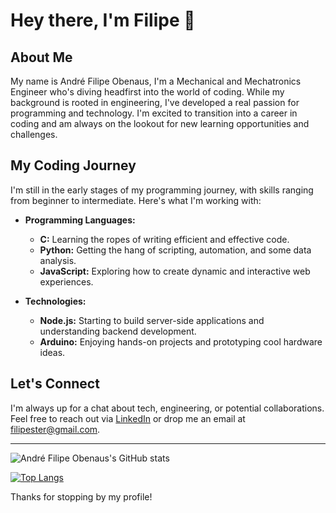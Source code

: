 # Hey there, I'm Filipe 👋

## About Me
My name is André Filipe Obenaus, I'm a Mechanical and Mechatronics Engineer who's diving headfirst into the world of coding. While my background is rooted in engineering, I've developed a real passion for programming and technology. I'm excited to transition into a career in coding and am always on the lookout for new learning opportunities and challenges.

## My Coding Journey
I'm still in the early stages of my programming journey, with skills ranging from beginner to intermediate. Here's what I'm working with:

- **Programming Languages:**
  - **C:** Learning the ropes of writing efficient and effective code.
  - **Python:** Getting the hang of scripting, automation, and some data analysis.
  - **JavaScript:** Exploring how to create dynamic and interactive web experiences.

- **Technologies:**
  - **Node.js:** Starting to build server-side applications and understanding backend development.
  - **Arduino:** Enjoying hands-on projects and prototyping cool hardware ideas.

## Let's Connect
I'm always up for a chat about tech, engineering, or potential collaborations. Feel free to reach out via [LinkedIn](https://www.linkedin.com/in/andreobenaus/?locale=en_US) or drop me an email at filipester@gmail.com.

---

![André Filipe Obenaus's GitHub stats](https://github-readme-stats.vercel.app/api?username=filipester&show_icons=true&theme=radical)

[![Top Langs](https://github-readme-stats.vercel.app/api/top-langs/?username=your-github-username&layout=compact)](https://github.com/anuraghazra/github-readme-stats)

Thanks for stopping by my profile!
